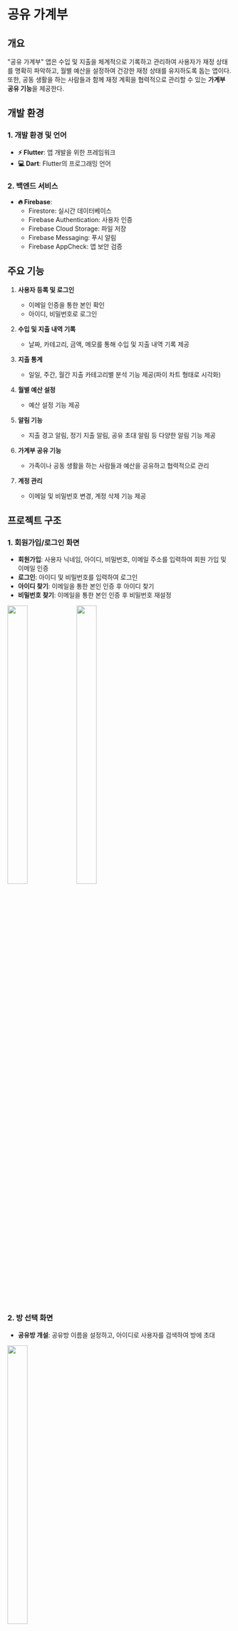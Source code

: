 # **공유 가계부**

## 개요
"공유 가계부" 앱은 수입 및 지출을 체계적으로 기록하고 관리하여 사용자가 재정 상태를 명확히 파악하고, 월별 예산을 설정하여 건강한 재정 상태를 유지하도록 돕는 앱이다. 또한, 공동 생활을 하는 사람들과 함께 재정 계획을 협력적으로 관리할 수 있는 **가계부 공유 기능**을 제공한다.


## 개발 환경
### 1. 개발 환경 및 언어
- **⚡ Flutter**: 앱 개발을 위한 프레임워크
- **💻 Dart**: Flutter의 프로그래밍 언어


### 2. 백엔드 서비스
- **🔥 Firebase**:
  - Firestore: 실시간 데이터베이스
  - Firebase Authentication: 사용자 인증
  - Firebase Cloud Storage: 파일 저장
  - Firebase Messaging: 푸시 알림
  - Firebase AppCheck: 앱 보안 검증


## 주요 기능
1. **사용자 등록 및 로그인**
   - 이메일 인증을 통한 본인 확인
   - 아이디, 비밀번호로 로그인

2. **수입 및 지출 내역 기록**
   - 날짜, 카테고리, 금액, 메모를 통해 수입 및 지출 내역 기록 제공

3. **지출 통계**
   - 일일, 주간, 월간 지출 카테고리별 분석 기능 제공(파이 차트 형태로 시각화)

4. **월별 예산 설정**
   - 예산 설정 기능 제공

5. **알림 기능**
   - 지출 경고 알림, 정기 지출 알림, 공유 초대 알림 등 다양한 알림 기능 제공

6. **가계부 공유 기능**
   - 가족이나 공동 생활을 하는 사람들과 예산을 공유하고 협력적으로 관리

7. **계정 관리**
   - 이메일 및 비밀번호 변경, 계정 삭제 기능 제공


## 프로젝트 구조
### 1. **회원가입/로그인 화면**
- **회원가입**: 사용자 닉네임, 아이디, 비밀번호, 이메일 주소를 입력하여 회원 가입 및 이메일 인증
- **로그인**: 아이디 및 비밀번호를 입력하여 로그인
- **아이디 찾기**: 이메일을 통한 본인 인증 후 아이디 찾기
- **비밀번호 찾기**: 이메일을 통한 본인 인증 후 비밀번호 재설정
<img src="https://github.com/user-attachments/assets/c529d6cb-3dd0-4ed5-9d93-ca528dcb7ddd" width="30%" height="40%">
<img src="https://github.com/user-attachments/assets/3e5b4adf-2f2d-4276-b04a-ed726f4102e1" width="30%" height="40%">

### 2. **방 선택 화면**
- **공유방 개설**: 공유방 이름을 설정하고, 아이디로 사용자를 검색하여 방에 초대
<img src="https://github.com/user-attachments/assets/82dca17c-e143-449a-a16a-1f55f96d3d86" width="30%" height="40%">

### 3. **수입 및 지출 내역 화면**
- **수입 및 지출 내역 조회**: 카테고리, 메모, 금액을 확인할 수 있으며, 이번 달 수입과 지출 총액을 확인
- **수입 및 지출 내역 작성**: 날짜, 카테고리, 금액, 메모를 통해 수입 및 지출 내역 기록
<img src="https://github.com/user-attachments/assets/bce41a90-fbad-4895-b5a6-d19d93bef8e1" width="30%" height="40%">
<img src="https://github.com/user-attachments/assets/030647de-a8df-44fa-ba66-d1dd6b8b7e08" width="30%" height="40%">
<img src="https://github.com/user-attachments/assets/4d6e1fad-f2c3-4a85-a0d6-9829fd58009f" width="30%" height="40%">

### 4. **파이 차트 화면**
- **카테고리별 분석**: 기간별로 지출 카테고리 분석 그래프(파이 차트) 제공
<img src="https://github.com/user-attachments/assets/29f0583a-6414-42fd-8027-93d23dd1b14b" width="30%" height="40%">

### 5. **예산 설정 화면**
- **월별 예산 설정**: 방마다 월별 예산을 설정하고 관리
<img src="https://github.com/user-attachments/assets/61861239-9798-4870-b7d2-9f59a77bcdfc" width="30%" height="40%">
<img src="https://github.com/user-attachments/assets/2b1c5bd1-4f5e-41cc-8918-d44d53a75239" width="30%" height="40%">

### 6. **설정 화면**
- **계정 관리**: 이메일, 비밀번호 변경 및 계정 삭제 기능 제공
- **프로필 편집**: 프로필 사진 변경과 닉네임 재설정 기능 제공
- **공유 설정**: 공유방 이름 수정 및 아이디를 통한 유저 초대 기능 제공
- **알림 설정**: 알림 기능 설정(지출 경고 알림, 정기 지출 알림, 초대 알림 등)
<img src="https://github.com/user-attachments/assets/14c6cc42-9468-41c4-af0d-8bc9b2beb59e" width="30%" height="40%">
<img src="https://github.com/user-attachments/assets/e04c4e04-614f-4b00-9dcf-42e4594dd77f" width="30%" height="40%">
<img src="https://github.com/user-attachments/assets/bdc88b8e-dd09-4767-b0a1-76e6a63d5be5" width="30%" height="40%">
<img src="https://github.com/user-attachments/assets/242a0c67-6f56-4ba8-87a6-1997fb91efd8" width="30%" height="40%">

## 기대 효과
- **소비 습관 개선:** 카테고리별 지출 분석 기능으로 불필요한 소비 줄이고 필요한 항목에 예산을 효율적으로 할당
- **재정 관리 협력 강화:** 가계부 공유 기능을 통해 공동 생활을 하는 사람들과 재정 계획을 협력적으로 관리
- **재정 안정성 확보:** 장기적인 재정 목표 달성에 기여

  

  

  

